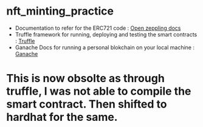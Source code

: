 # nft_minting_practice

* Documentation to refer for the ERC721 code : [Open zeppling docs](https://docs.openzeppelin.com/contracts/2.x/api/token/erc721)
* Truffle framework for running, deploying and testing the smart contracts : [Truffle](https://trufflesuite.com/)
* Ganache Docs for running a personal blokchain on your local machine : [Ganache](https://trufflesuite.com/ganache/)

# This is now obsolte as through truffle, I was not able to compile the smart contract. Then shifted to hardhat for the same.

